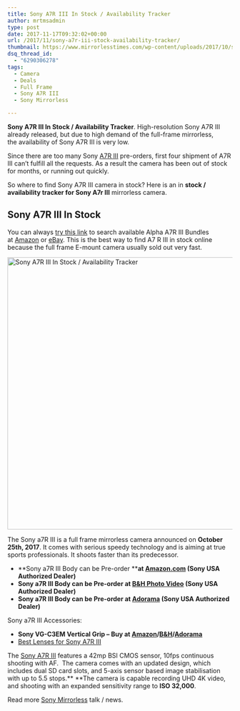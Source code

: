 ```yaml
---
title: Sony A7R III In Stock / Availability Tracker
author: mrtmsadmin
type: post
date: 2017-11-17T09:32:02+00:00
url: /2017/11/sony-a7r-iii-stock-availability-tracker/
thumbnail: https://www.mirrorlesstimes.com/wp-content/uploads/2017/10/sony-a7r-iii-750x550.jpg
dsq_thread_id:
  - "6290306278"
tags:
  - Camera
  - Deals
  - Full Frame
  - Sony A7R III
  - Sony Mirrorless

---
```

**Sony A7R III In Stock / Availability Tracker**. High-resolution Sony A7R III already released, but due to high demand of the full-frame mirrorless, the availability of Sony A7R III is very low.

Since there are too many Sony <a href="https://aax-us-east.amazon-adsystem.com/x/c/QiIjWh52UXJMlaGGpqt7Qt4AAAFfyUIwmwEAAAFKAeeDh10/https://assoc-redirect.amazon.com/g/r/http://www.amazon.com/Sony-42-4MP-Full-frame-Mirrorless-Interchangeable-Lens/dp/B076TGDHPT/ref=as_at/?imprToken=WYVIwqXHpI8x01FSbKL39w&slotNum=0&&linkCode=sl1&tag=daicamnew-20&linkId=377ceaa932662b6550285516df9426fc" target="_blank" rel="nofollow noopener">A7R III</a> pre-orders, first four shipment of A7R III can’t fulfill all the requests. As a result the camera has been out of stock for months, or running out quickly.

So where to find Sony A7R III camera in stock? Here is an in **stock / availability tracker for Sony A7r III** mirrorless camera.<!--more-->

## Sony A7R III In Stock

You can always <a href="https://aax-us-east.amazon-adsystem.com/x/c/QiIjWh52UXJMlaGGpqt7Qt4AAAFfyUIwmwEAAAFKAeeDh10/https://assoc-redirect.amazon.com/g/r/http://amzn.to/2yCWlys/ref=as_at?linkCode=w61&imprToken=WYVIwqXHpI8x01FSbKL39w&slotNum=1" target="_blank" rel="nofollow external noopener noreferrer" data-wpel-link="external">try this link</a> to search available Alpha A7R III Bundles at <a href="https://aax-us-east.amazon-adsystem.com/x/c/QiIjWh52UXJMlaGGpqt7Qt4AAAFfyUIwmwEAAAFKAeeDh10/https://assoc-redirect.amazon.com/g/r/http://amzn.to/2yCWlys/ref=as_at?linkCode=w61&imprToken=WYVIwqXHpI8x01FSbKL39w&slotNum=2" target="_blank" rel="nofollow external noopener noreferrer" data-wpel-link="external">Amazon</a> or <a href="http://rover.ebay.com/rover/1/711-53200-19255-0/1?icep_ff3=9&pub=5575061265&toolid=10001&campid=5337389939&customid=&icep_uq=Sony+A7R+III&icep_sellerId=&icep_ex_kw=&icep_sortBy=12&icep_catId=625&icep_minPrice=&icep_maxPrice=&ipn=psmain&icep_vectorid=229466&kwid=902099&mtid=824&kw=lg" target="_blank" rel="nofollow external noopener noreferrer" data-wpel-link="external">eBay</a>. This is the best way to find A7 R III in stock online because the full frame E-mount camera usually sold out very fast.

[<img class="aligncenter wp-image-1327 size-full" title="Sony A7R III In Stock / Availability Tracker" src="https://i1.wp.com/www.mirrorlesstimes.com/wp-content/uploads/2017/10/sony-a7r-iii.jpg?resize=600%2C610&#038;ssl=1" alt="Sony A7R III In Stock / Availability Tracker" width="600" height="610" srcset="https://i1.wp.com/www.mirrorlesstimes.com/wp-content/uploads/2017/10/sony-a7r-iii.jpg?w=1000&ssl=1 1000w, https://i1.wp.com/www.mirrorlesstimes.com/wp-content/uploads/2017/10/sony-a7r-iii.jpg?resize=295%2C300&ssl=1 295w, https://i1.wp.com/www.mirrorlesstimes.com/wp-content/uploads/2017/10/sony-a7r-iii.jpg?resize=768%2C780&ssl=1 768w, https://i1.wp.com/www.mirrorlesstimes.com/wp-content/uploads/2017/10/sony-a7r-iii.jpg?resize=700%2C711&ssl=1 700w" sizes="(max-width: 600px) 100vw, 600px" data-recalc-dims="1" />][1]

The Sony a7R III is a full frame mirrorless camera announced on **October 25th, 2017**. It comes with serious speedy technology and is aiming at true sports professionals. It shoots faster than its predecessor.

  * **Sony a7R III Body can be Pre-order ****at <a href="https://aax-us-east.amazon-adsystem.com/x/c/QiIjWh52UXJMlaGGpqt7Qt4AAAFfyUIwmwEAAAFKAeeDh10/https://assoc-redirect.amazon.com/g/r/https://www.amazon.com/Sony-42-4MP-Full-frame-Mirrorless-Interchangeable-Lens/dp/B076TGDHPT/ref=as_at?creativeASIN=B076TGDHPT&linkCode=w61&imprToken=WYVIwqXHpI8x01FSbKL39w&slotNum=3&tag=daicamnew-20" target="_blank" rel="nofollow external noopener noreferrer" data-wpel-link="external" data-amzn-asin="B076TGDHPT">Amazon.com</a> (Sony USA Authorized Dealer)**
  * **Sony a7R III Body can be Pre-order at <a href="https://www.bhphotovideo.com/c/product/1369441-REG/sony_ilce7rm2_b_alpha_a7r_iii_mirrorless.html/BI/20175/KBID/14249" target="_blank" rel="nofollow external noopener noreferrer" data-wpel-link="external">B&H Photo Video</a> (Sony USA Authorized Dealer)**
  * **Sony a7R III Body can be Pre-order at <a href="https://adorama.evyy.net/c/63923/51926/1036?u=https%3A%2F%2Fwww.adorama.com%2Fisoa7r3.html" target="_blank" rel="nofollow external noopener noreferrer" data-wpel-link="external">Adorama</a> (Sony USA Authorized Dealer)**

Sony a7R III Accessories:

  * **Sony VG-C3EM Vertical Grip – Buy at <a href="https://aax-us-east.amazon-adsystem.com/x/c/QiIjWh52UXJMlaGGpqt7Qt4AAAFfyUIwmwEAAAFKAeeDh10/https://assoc-redirect.amazon.com/g/r/https://www.amazon.com/Nikon-MB-D18-Battery-Grip-D850/dp/B0754B3P4Z/ref=as_at?creativeASIN=B0754B3P4Z&linkCode=w61&imprToken=WYVIwqXHpI8x01FSbKL39w&slotNum=4&tag=daicamnew-20" target="_blank" rel="nofollow external noopener noreferrer" data-wpel-link="external" data-amzn-asin="B0754B3P4Z">Amazon</a>/<a href="https://www.bhphotovideo.com/c/product/1357398-REG/nikon_mb_d18_multi_power_battery.html/BI/20175/KBID/14249" target="_blank" rel="nofollow external noopener noreferrer" data-wpel-link="external">B&H</a>/<a href="https://adorama.evyy.net/c/63923/51926/1036?u=https%3A%2F%2Fwww.adorama.com%2Finkmbd18.html" target="_blank" rel="nofollow external noopener noreferrer" data-wpel-link="external">Adorama</a>**
  * <a href="https://www.dailycameranews.com/2017/10/best-lenses-sony-a7r-iii/" rel="bookmark">Best Lenses for Sony A7R III</a>

The [Sony A7R III][2] features a 42mp BSI CMOS sensor, 10fps continuous shooting with AF.  The camera comes with an updated design, which includes dual SD card slots, and 5-axis sensor based image stabilisation with up to 5.5 stops.** **The camera is capable recording UHD 4K video, and shooting with an expanded sensitivity range to **ISO 32,000**.

Read more [Sony Mirrorless][3] talk / news.

 [1]: https://i1.wp.com/www.mirrorlesstimes.com/wp-content/uploads/2017/10/sony-a7r-iii.jpg?ssl=1
 [2]: https://www.mirrorlesstimes.com/tag/sony-a7r-iii/
 [3]: https://www.mirrorlesstimes.com/tag/sony-mirrorless/